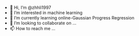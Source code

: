 - 👋 Hi, I’m @zhhli1997
- 👀 I’m interested in machine learning
- 🌱 I’m currently learning online-Gaussian Progress Regression
- 💞️ I’m looking to collaborate on ...
- 📫 How to reach me ...

<!---
zhhli1997/zhhli1997 is a ✨ special ✨ repository because its `README.md` (this file) appears on your GitHub profile.
You can click the Preview link to take a look at your changes.
--->

